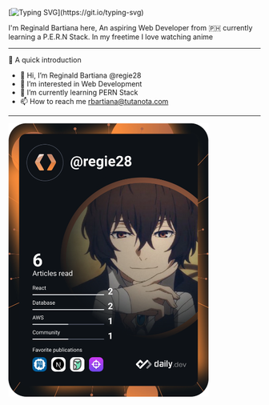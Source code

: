 [![Typing SVG](https://readme-typing-svg.demolab.com/?lines=Hi+There+,+How+are+you?)](https://git.io/typing-svg)

I'm Reginald Bartiana here, An aspiring Web Developer from 🇵🇭  currently learning a P.E.R.N Stack. In my freetime I love watching anime

________________________________________________________________________________________________________________________
👋 A quick introduction

* 👋 Hi, I’m Reginald Bartiana @regie28
* 👀 I’m interested in Web Development
* 🌱 I’m currently learning PERN Stack
* 📫 How to reach me rbartiana@tutanota.com

_________________________________________________________________________________________________________________________

<a href="https://app.daily.dev/regie28"><img src="https://github.com/regie28/regie28/blob/main/devcard.svg" width="400" alt="Reginald Bartiana's Dev Card"/></a>
